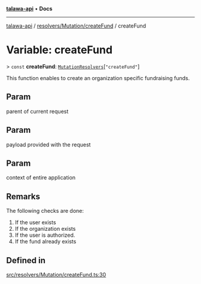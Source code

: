 [**talawa-api**](../../../../README.md) • **Docs**

***

[talawa-api](../../../../modules.md) / [resolvers/Mutation/createFund](../README.md) / createFund

# Variable: createFund

\> `const` **createFund**: [`MutationResolvers`](../../../../types/generatedGraphQLTypes/type-aliases/MutationResolvers.md)\[`"createFund"`\]

This function enables to create an organization specific fundraising funds.

## Param

parent of current request

## Param

payload provided with the request

## Param

context of entire application

## Remarks

The following checks are done:
1. If the user exists
2. If the organization exists
3. If the user is authorized.
4. If the fund already exists

## Defined in

[src/resolvers/Mutation/createFund.ts:30](https://github.com/PalisadoesFoundation/talawa-api/blob/2f8fb6988cd34004fbbf76550c8eef691b861a19/src/resolvers/Mutation/createFund.ts#L30)
